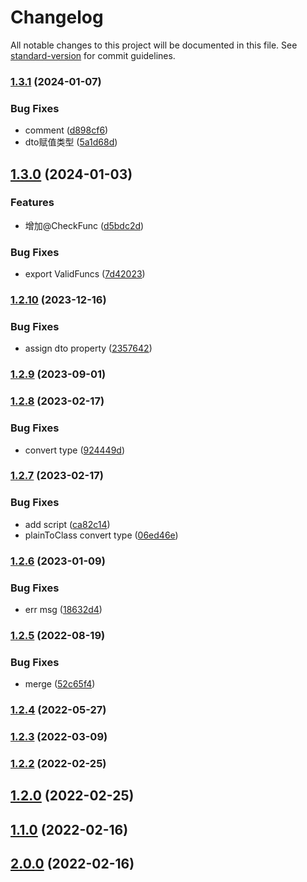 # Changelog

All notable changes to this project will be documented in this file. See [standard-version](https://github.com/conventional-changelog/standard-version) for commit guidelines.

### [1.3.1](https://github.com/koatty/koatty_validation/compare/v1.3.0...v1.3.1) (2024-01-07)


### Bug Fixes

* comment ([d898cf6](https://github.com/koatty/koatty_validation/commit/d898cf68bc8693f78155b7208b419dc4b11dffb4))
* dto赋值类型 ([5a1d68d](https://github.com/koatty/koatty_validation/commit/5a1d68dea0b67e988427c54abae9bfe76a6eaf48))

## [1.3.0](https://github.com/koatty/koatty_validation/compare/v1.2.10...v1.3.0) (2024-01-03)


### Features

* 增加@CheckFunc ([d5bdc2d](https://github.com/koatty/koatty_validation/commit/d5bdc2d51cdbf6d558e376bfda51e126158d4e75))


### Bug Fixes

* export ValidFuncs ([7d42023](https://github.com/koatty/koatty_validation/commit/7d42023138e9577c9646423c4c38faffba46fb10))

### [1.2.10](https://github.com/koatty/koatty_validation/compare/v1.2.9...v1.2.10) (2023-12-16)


### Bug Fixes

* assign dto property ([2357642](https://github.com/koatty/koatty_validation/commit/2357642f6ac1479c839454d40ec4bd89f3fbd7b2))

### [1.2.9](https://github.com/koatty/koatty_validation/compare/v1.2.8...v1.2.9) (2023-09-01)

### [1.2.8](https://github.com/koatty/koatty_validation/compare/v1.2.7...v1.2.8) (2023-02-17)


### Bug Fixes

* convert type ([924449d](https://github.com/koatty/koatty_validation/commit/924449d9f5fd7b14cbe3c1532f96416e69cc4eed))

### [1.2.7](https://github.com/koatty/koatty_validation/compare/v1.2.6...v1.2.7) (2023-02-17)


### Bug Fixes

* add script ([ca82c14](https://github.com/koatty/koatty_validation/commit/ca82c14b0a2226024fb2c4476ba7353be7a2f65a))
* plainToClass convert type ([06ed46e](https://github.com/koatty/koatty_validation/commit/06ed46e21ce191dc1c9f5c18ee7d029e9b6d4abf))

### [1.2.6](https://github.com/koatty/koatty_validation/compare/v1.2.5...v1.2.6) (2023-01-09)


### Bug Fixes

* err msg ([18632d4](https://github.com/koatty/koatty_validation/commit/18632d4c9b05b1d117be7f8170da0ce014018ab8))

### [1.2.5](https://github.com/koatty/koatty_validation/compare/v1.2.4...v1.2.5) (2022-08-19)


### Bug Fixes

* merge ([52c65f4](https://github.com/koatty/koatty_validation/commit/52c65f41c46a02a3fc5735e6e22ee6a3ed5337f8))

### [1.2.4](https://github.com/koatty/koatty_validation/compare/v1.2.3...v1.2.4) (2022-05-27)

### [1.2.3](https://github.com/koatty/koatty_validation/compare/v1.2.2...v1.2.3) (2022-03-09)

### [1.2.2](https://github.com/koatty/koatty_validation/compare/v1.2.0...v1.2.2) (2022-02-25)

## [1.2.0](https://github.com/koatty/koatty_validation/compare/v1.1.0...v1.2.0) (2022-02-25)

## [1.1.0](https://github.com/koatty/koatty_validation/compare/v1.0.12...v1.1.0) (2022-02-16)

## [2.0.0](https://github.com/koatty/koatty_validation/compare/v1.0.12...v2.0.0) (2022-02-16)
